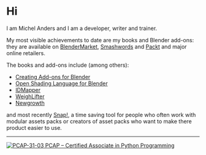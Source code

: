 # Hi

I am Michel Anders and I am a developer, writer and trainer.

My most visible achievements to date are my books and Blender add-ons: they are available on [BlenderMarket](https://blendermarket.com/creators/varkenvarken">), [Smashwords](https://www.smashwords.com/profile/view/varkenvarken) and [Packt](https://www.packtpub.com/books/info/authors/michel-anders) and major online retailers.

The books and add-ons include (among others):

- [Creating Add-ons for Blender](https://blendermarket.com/products/creating-add-ons-for-blender)
- [Open Shading Language for Blender](https://blendermarket.com/products/open-shading-language-for-blender)
- [IDMapper](https://blendermarket.com/products/idmapper)
- [WeighLifter](https://blendermarket.com/products/weightlifter)
- [Newgrowth](https://blendermarket.com/products/newgrowth-interactive-trees)

and most recently [Snap!](https://blendermarket.com/products/snap), a time saving tool for people who often work with modular assets packs or creators of asset packs who want to make there product easier to use.

-------------
[![PCAP-31-03 PCAP – Certified Associate in Python Programming](https://images.credly.com/size/110x110/images/587b02d4-41d5-4a81-9b9d-b5076200713c/pcap-31-xx.png)](https://www.credly.com/badges/fa9f76a8-60cd-4736-b3e3-b5aa1e758892/public_url)
